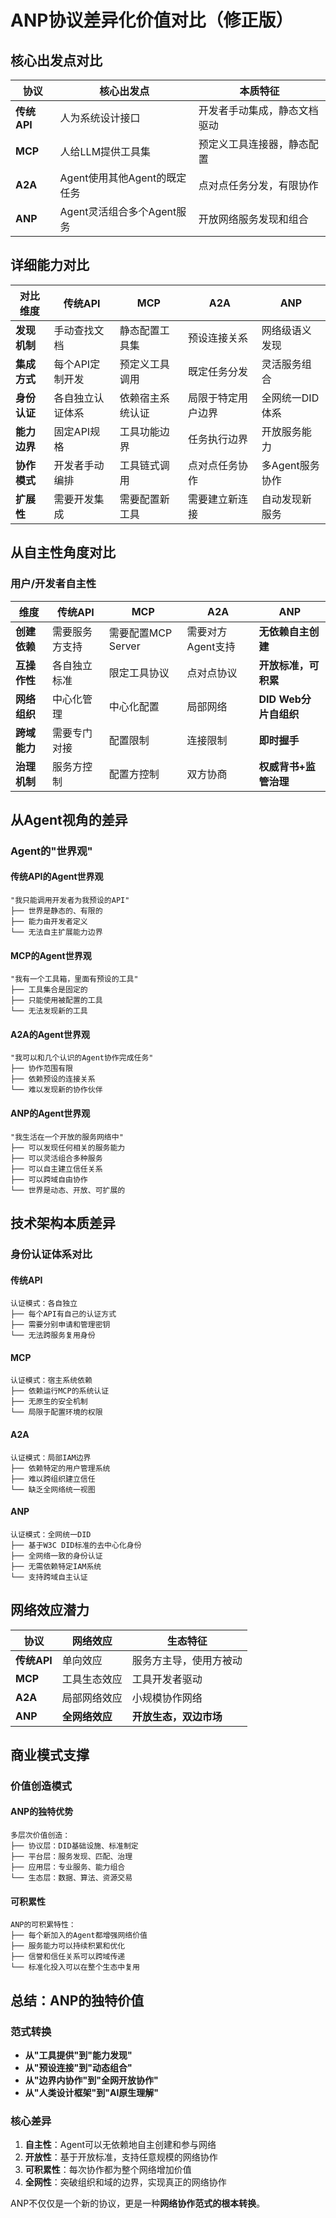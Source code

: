 # ANP协议差异化价值对比（修正版）

## 核心出发点对比

| 协议 | 核心出发点 | 本质特征 |
|------|------------|----------|
| **传统API** | 人为系统设计接口 | 开发者手动集成，静态文档驱动 |
| **MCP** | 人给LLM提供工具集 | 预定义工具连接器，静态配置 |
| **A2A** | Agent使用其他Agent的既定任务 | 点对点任务分发，有限协作 |
| **ANP** | Agent灵活组合多个Agent服务 | 开放网络服务发现和组合 |

## 详细能力对比

| 对比维度 | 传统API | MCP | A2A | ANP |
|----------|---------|-----|-----|-----|
| **发现机制** | 手动查找文档 | 静态配置工具集 | 预设连接关系 | 网络级语义发现 |
| **集成方式** | 每个API定制开发 | 预定义工具调用 | 既定任务分发 | 灵活服务组合 |
| **身份认证** | 各自独立认证体系 | 依赖宿主系统认证 | 局限于特定用户边界 | 全网统一DID体系 |
| **能力边界** | 固定API规格 | 工具功能边界 | 任务执行边界 | 开放服务能力 |
| **协作模式** | 开发者手动编排 | 工具链式调用 | 点对点任务协作 | 多Agent服务协作 |
| **扩展性** | 需要开发集成 | 需要配置新工具 | 需要建立新连接 | 自动发现新服务 |

## 从自主性角度对比

### 用户/开发者自主性

| 维度 | 传统API | MCP | A2A | ANP |
|------|---------|-----|-----|-----|
| **创建依赖** | 需要服务方支持 | 需要配置MCP Server | 需要对方Agent支持 | **无依赖自主创建** |
| **互操作性** | 各自独立标准 | 限定工具协议 | 点对点协议 | **开放标准，可积累** |
| **网络组织** | 中心化管理 | 中心化配置 | 局部网络 | **DID Web分片自组织** |
| **跨域能力** | 需要专门对接 | 配置限制 | 连接限制 | **即时握手** |
| **治理机制** | 服务方控制 | 配置方控制 | 双方协商 | **权威背书+监管治理** |

## 从Agent视角的差异

### Agent的"世界观"

#### 传统API的Agent世界观
```
"我只能调用开发者为我预设的API"
├── 世界是静态的、有限的
├── 能力由开发者定义
└── 无法自主扩展能力边界
```

#### MCP的Agent世界观  
```
"我有一个工具箱，里面有预设的工具"
├── 工具集合是固定的
├── 只能使用被配置的工具
└── 无法发现新的工具
```

#### A2A的Agent世界观
```
"我可以和几个认识的Agent协作完成任务"
├── 协作范围有限
├── 依赖预设的连接关系
└── 难以发现新的协作伙伴
```

#### ANP的Agent世界观
```
"我生活在一个开放的服务网络中"
├── 可以发现任何相关的服务能力
├── 可以灵活组合多种服务
├── 可以自主建立信任关系
├── 可以跨域自由协作
└── 世界是动态、开放、可扩展的
```

## 技术架构本质差异

### 身份认证体系对比

#### 传统API
```
认证模式：各自独立
├── 每个API有自己的认证方式
├── 需要分别申请和管理密钥
└── 无法跨服务复用身份
```

#### MCP
```
认证模式：宿主系统依赖
├── 依赖运行MCP的系统认证
├── 无原生的安全机制
└── 局限于配置环境的权限
```

#### A2A
```
认证模式：局部IAM边界
├── 依赖特定的用户管理系统
├── 难以跨组织建立信任
└── 缺乏全网络统一视图
```

#### ANP
```
认证模式：全网统一DID
├── 基于W3C DID标准的去中心化身份
├── 全网络一致的身份认证
├── 无需依赖特定IAM系统
└── 支持跨域自主认证
```

## 网络效应潜力

| 协议 | 网络效应 | 生态特征 |
|------|----------|----------|
| **传统API** | 单向效应 | 服务方主导，使用方被动 |
| **MCP** | 工具生态效应 | 工具开发者驱动 |
| **A2A** | 局部网络效应 | 小规模协作网络 |
| **ANP** | **全网络效应** | **开放生态，双边市场** |

## 商业模式支撑

### 价值创造模式

#### ANP的独特优势
```
多层次价值创造：
├── 协议层：DID基础设施、标准制定
├── 平台层：服务发现、匹配、治理
├── 应用层：专业服务、能力组合
└── 生态层：数据、算法、资源交易
```

#### 可积累性
```
ANP的可积累特性：
├── 每个新加入的Agent都增强网络价值
├── 服务能力可以持续积累和优化
├── 信誉和信任关系可以跨域传递
└── 标准化投入可以在整个生态中复用
```

## 总结：ANP的独特价值

### 范式转换
- **从"工具提供"到"能力发现"**
- **从"预设连接"到"动态组合"**  
- **从"边界内协作"到"全网开放协作"**
- **从"人类设计框架"到"AI原生理解"**

### 核心差异
1. **自主性**：Agent可以无依赖地自主创建和参与网络
2. **开放性**：基于开放标准，支持任意规模的网络协作
3. **可积累性**：每次协作都为整个网络增加价值
4. **全网性**：突破组织和域的边界，实现真正的网络协作

ANP不仅仅是一个新的协议，更是一种**网络协作范式的根本转换**。